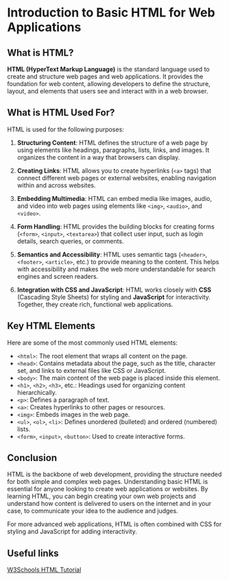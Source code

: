 # Introduction to Basic HTML for Web Applications

## What is HTML?

**HTML (HyperText Markup Language)** is the standard language used to create and structure web pages and web applications. It provides the foundation for web content, allowing developers to define the structure, layout, and elements that users see and interact with in a web browser.

## What is HTML Used For?

HTML is used for the following purposes:

1. **Structuring Content**: HTML defines the structure of a web page by using elements like headings, paragraphs, lists, links, and images. It organizes the content in a way that browsers can display.
   
2. **Creating Links**: HTML allows you to create hyperlinks (`<a>` tags) that connect different web pages or external websites, enabling navigation within and across websites.

3. **Embedding Multimedia**: HTML can embed media like images, audio, and video into web pages using elements like `<img>`, `<audio>`, and `<video>`.

4. **Form Handling**: HTML provides the building blocks for creating forms (`<form>`, `<input>`, `<textarea>`) that collect user input, such as login details, search queries, or comments.

5. **Semantics and Accessibility**: HTML uses semantic tags (`<header>`, `<footer>`, `<article>`, etc.) to provide meaning to the content. This helps with accessibility and makes the web more understandable for search engines and screen readers.

6. **Integration with CSS and JavaScript**: HTML works closely with **CSS** (Cascading Style Sheets) for styling and **JavaScript** for interactivity. Together, they create rich, functional web applications.

## Key HTML Elements

Here are some of the most commonly used HTML elements:

- `<html>`: The root element that wraps all content on the page.
- `<head>`: Contains metadata about the page, such as the title, character set, and links to external files like CSS or JavaScript.
- `<body>`: The main content of the web page is placed inside this element.
- `<h1>`, `<h2>`, `<h3>`, etc.: Headings used for organizing content hierarchically.
- `<p>`: Defines a paragraph of text.
- `<a>`: Creates hyperlinks to other pages or resources.
- `<img>`: Embeds images in the web page.
- `<ul>`, `<ol>`, `<li>`: Defines unordered (bulleted) and ordered (numbered) lists.
- `<form>`, `<input>`, `<button>`: Used to create interactive forms.

## Conclusion

HTML is the backbone of web development, providing the structure needed for both simple and complex web pages. Understanding basic HTML is essential for anyone looking to create web applications or websites. By learning HTML, you can begin creating your own web projects and understand how content is delivered to users on the internet and in your case, to communicate your idea to the audience and judges.

For more advanced web applications, HTML is often combined with CSS for styling and JavaScript for adding interactivity.


## Useful links 
[W3Schools HTML Tutorial](https://www.w3schools.com/html/)